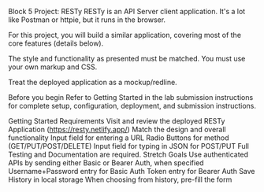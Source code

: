 Block 5 Project: RESTy
RESTy is an API Server client application. It's a lot like Postman or httpie, but it runs in the browser.

For this project, you will build a similar application, covering most of the core features (details below).

The style and functionality as presented must be matched. You must use your own markup and CSS.

Treat the deployed application as a mockup/redline.

Before you begin
Refer to Getting Started in the lab submission instructions for complete setup, configuration, deployment, and submission instructions.

Getting Started
Requirements
Visit and review the deployed RESTy Application (https://resty.netlify.app/)
Match the design and overall functionality
Input field for entering a URL
Radio Buttons for method (GET/PUT/POST/DELETE)
Input field for typing in JSON for POST/PUT
Full Testing and Documentation are required.
Stretch Goals
Use authenticated APIs by sending either Basic or Bearer Auth, when specified
Username+Password entry for Basic Auth
Token entry for Bearer Auth
Save History in local storage
When choosing from history, pre-fill the form